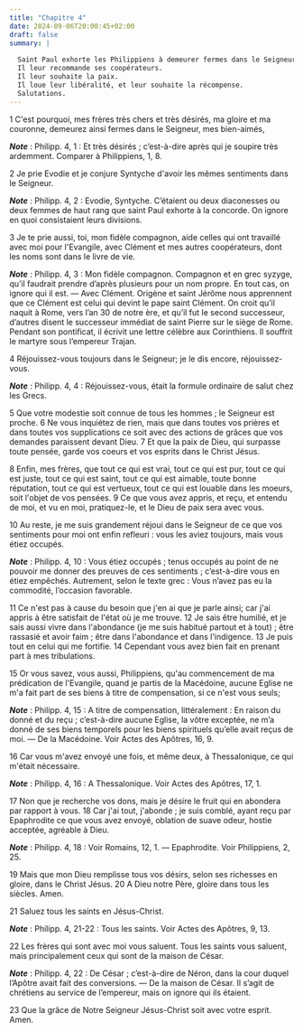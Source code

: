 ```yaml
---
title: "Chapitre 4"
date: 2024-09-06T20:00:45+02:00
draft: false
summary: |
  
  Saint Paul exhorte les Philippiens à demeurer fermes dans le Seigneur.
  Il leur recommande ses coopérateurs.
  Il leur souhaite la paix.
  Il loue leur libéralité, et leur souhaite la récompense.
  Salutations.
---
```



1 C'est pourquoi, mes frères très chers et très désirés, ma gloire et ma couronne, demeurez ainsi fermes dans le Seigneur, mes bien-aimés,

***Note*** :  Philipp. 4, 1 : Et très désirés ; c’est-à-dire après qui je soupire très ardemment. Comparer à Philippiens, 1, 8.


2 Je prie Evodie et je conjure Syntyche d'avoir les mêmes sentiments dans le Seigneur.

***Note*** :  Philipp. 4, 2 : Evodie, Syntyche. C’étaient ou deux diaconesses ou deux femmes de haut rang que saint Paul exhorte à la concorde. On ignore en quoi consistaient leurs divisions.

3 Je te prie aussi, toi, mon fidèle compagnon, aide celles qui ont travaillé avec moi pour l'Evangile, avec Clément et mes autres coopérateurs, dont les noms sont dans le livre de vie.

***Note*** :  Philipp. 4, 3 : Mon fidèle compagnon. Compagnon et en grec syzyge, qu’il faudrait prendre d’après plusieurs pour un nom propre. En tout cas, on ignore qui il est. ― Avec Clément. Origène et saint Jérôme nous apprennent que ce Clément est celui qui devint le pape saint Clément. On croit qu’il naquit à Rome, vers l’an 30 de notre ère, et qu’il fut le second successeur, d’autres disent le successeur immédiat de saint Pierre sur le siège de Rome. Pendant son pontificat, il écrivit une lettre célèbre aux Corinthiens. Il souffrit le martyre sous l’empereur Trajan.


4 Réjouissez-vous toujours dans le Seigneur; je le dis encore, réjouissez-vous.

***Note*** :  Philipp. 4, 4 : Réjouissez-vous, était la formule ordinaire de salut chez les Grecs.

5 Que votre modestie soit connue de tous les hommes ; le Seigneur est proche. 6 Ne vous inquiétez de rien, mais que dans toutes vos prières et dans toutes vos supplications ce soit avec des actions de grâces que vos demandes paraissent devant Dieu. 7 Et que la paix de Dieu, qui surpasse toute pensée, garde vos coeurs et vos esprits dans le Christ Jésus.


8 Enfin, mes frères, que tout ce qui est vrai, tout ce qui est pur, tout ce qui est juste, tout ce qui est saint, tout ce qui est aimable, toute bonne réputation, tout ce qui est vertueux, tout ce qui est louable dans les moeurs, soit l'objet de vos pensées. 9 Ce que vous avez appris, et reçu, et entendu de moi, et vu en moi, pratiquez-le, et le Dieu de paix sera avec vous.


10 Au reste, je me suis grandement réjoui dans le Seigneur de ce que vos sentiments pour moi ont enfin refleuri : vous les aviez toujours, mais vous étiez occupés.

***Note*** :  Philipp. 4, 10 : Vous étiez occupés ; tenus occupés au point de ne pouvoir me donner des preuves de ces sentiments ; c’est-à-dire vous en étiez empêchés. Autrement, selon le texte grec : Vous n’avez pas eu la commodité, l’occasion favorable.

11 Ce n'est pas à cause du besoin que j'en ai que je parle ainsi; car j'ai appris à être satisfait de l'état où je me trouve. 12 Je sais être humilié, et je sais aussi vivre dans l'abondance (je me suis habitué partout et à tout) ; être rassasié et avoir faim ; être dans l'abondance et dans l'indigence. 13 Je puis tout en celui qui me fortifie. 14 Cependant vous avez bien fait en prenant part à mes tribulations.


15 Or vous savez, vous aussi, Philippiens, qu'au commencement de ma prédication de l'Evangile, quand je partis de la Macédoine, aucune Eglise ne m'a fait part de ses biens à titre de compensation, si ce n'est vous seuls;

***Note*** :  Philipp. 4, 15 : A titre de compensation, littéralement : En raison du donné et du reçu ; c’est-à-dire aucune Eglise, la vôtre exceptée, ne m’a donné de ses biens temporels pour les biens spirituels qu’elle avait reçus de moi. ― De la Macédoine. Voir Actes des Apôtres, 16, 9.

16 Car vous m'avez envoyé une fois, et même deux, à Thessalonique, ce qui m'était nécessaire.

***Note*** :  Philipp. 4, 16 : A Thessalonique. Voir Actes des Apôtres, 17, 1.

17 Non que je recherche vos dons, mais je désire le fruit qui en abondera par rapport à vous. 18 Car j'ai tout, j'abonde ; je suis comblé, ayant reçu par Epaphrodite ce que vous avez envoyé, oblation de suave odeur, hostie acceptée, agréable à Dieu.

***Note*** :  Philipp. 4, 18 : Voir Romains, 12, 1. ― Epaphrodite. Voir Philippiens, 2, 25.

19 Mais que mon Dieu remplisse tous vos désirs, selon ses richesses en gloire, dans le Christ Jésus. 20 A Dieu notre Père, gloire dans tous les siècles. Amen.


21 Saluez tous les saints en Jésus-Christ.

***Note*** :  Philipp. 4, 21-22 : Tous les saints. Voir Actes des Apôtres, 9, 13.

22 Les frères qui sont avec moi vous saluent. Tous les saints vous saluent, mais principalement ceux qui sont de la maison de César.

***Note*** :  Philipp. 4, 22 : De César ; c’est-à-dire de Néron, dans la cour duquel l’Apôtre avait fait des conversions. ― De la maison de César. Il s’agit de chrétiens au service de l’empereur, mais on ignore qui ils étaient.


23 Que la grâce de Notre Seigneur Jésus-Christ soit avec votre esprit. Amen.
